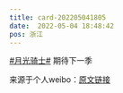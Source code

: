 ```yaml
---
title: card-202205041805
date:  2022-05-04 18:48:42
pos: 浙江
---
```

<a  href="https://m.weibo.cn/search?containerid=231522type%3D1%26t%3D10%26q%3D%23%E6%9C%88%E5%85%89%E9%AA%91%E5%A3%AB%23&isnewpage=1" data-hide=""><span class="surl-text">#月光骑士#</span></a> 期待下一季 

来源于个人weibo：[原文链接](https://m.weibo.cn/status/Lrtjo3pX4?mblogid=Lrtjo3pX4)